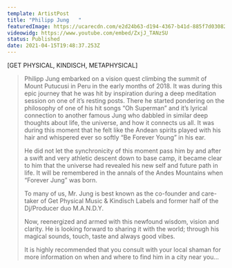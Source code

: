 ```yaml
---
template: ArtistPost
title: "Philipp Jung   "
featuredImage: https://ucarecdn.com/e2d24b63-d194-4367-b41d-885f7d030829/
videowidg: https://www.youtube.com/embed/ZxjJ_TANzSU
status: Published
date: 2021-04-15T19:48:37.253Z
---
```

\[GET PHYSICAL, KINDISCH, METAPHYSICAL]



> Philipp Jung embarked on a vision quest climbing the summit of Mount Putucusi in Peru in the early months of 2018. It was during this epic journey that he was hit by inspiration during a deep meditation session on one of it’s resting posts. There he started pondering on the philosophy of one of his hit songs “Oh Superman” and it’s lyrical connection to another famous Jung who dabbled in similar deep thoughts about life, the universe, and how it connects us all. It was during this moment that he felt like the Andean spirits played with his hair and whispered ever so softly “Be Forever Young” in his ear. 
>
> He did not let the synchronicity of this moment pass him by and after a swift and very athletic descent down to base camp, it became clear to him that the universe had revealed his new self and future path in life. It will be remembered in the annals of the Andes Mountains when “Forever Jung” was born. 
>
> To many of us, Mr. Jung is best known as the co-founder and care-taker of Get Physical Music & Kindisch Labels and former half of the Dj/Producer duo M.A.N.D.Y.  
>
> Now, reenergized and armed with this newfound wisdom, vision and clarity. He is looking forward to sharing it with the world; through his magical sounds, touch, taste and always good vibes. 
>
> It is highly recommended that you consult with your local shaman for more information on when and where to find him in a city near you…